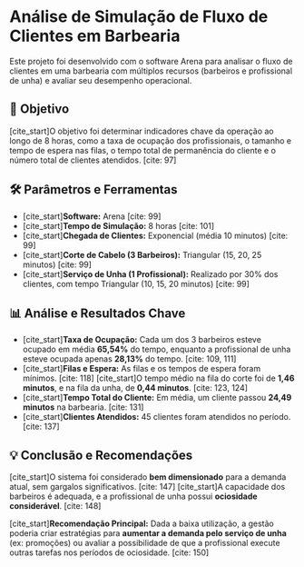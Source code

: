# Análise de Simulação de Fluxo de Clientes em Barbearia

Este projeto foi desenvolvido com o software Arena para analisar o fluxo de clientes em uma barbearia com múltiplos recursos (barbeiros e profissional de unha) e avaliar seu desempenho operacional.

## 🎯 Objetivo

[cite_start]O objetivo foi determinar indicadores chave da operação ao longo de 8 horas, como a taxa de ocupação dos profissionais, o tamanho e tempo de espera nas filas, o tempo total de permanência do cliente e o número total de clientes atendidos. [cite: 97]

## 🛠️ Parâmetros e Ferramentas

* [cite_start]**Software:** Arena [cite: 99]
* [cite_start]**Tempo de Simulação:** 8 horas [cite: 101]
* [cite_start]**Chegada de Clientes:** Exponencial (média 10 minutos) [cite: 99]
* [cite_start]**Corte de Cabelo (3 Barbeiros):** Triangular (15, 20, 25 minutos) [cite: 99]
* [cite_start]**Serviço de Unha (1 Profissional):** Realizado por 30% dos clientes, com tempo Triangular (10, 15, 20 minutos) [cite: 99]

## 📊 Análise e Resultados Chave

* [cite_start]**Taxa de Ocupação:** Cada um dos 3 barbeiros esteve ocupado em média **65,54%** do tempo, enquanto a profissional de unha esteve ocupada apenas **28,13%** do tempo. [cite: 109, 111]
* [cite_start]**Filas e Espera:** As filas e os tempos de espera foram mínimos. [cite: 118] [cite_start]O tempo médio na fila do corte foi de **1,46 minutos**, e na fila da unha, de **0,44 minutos**. [cite: 123, 124]
* [cite_start]**Tempo Total do Cliente:** Em média, um cliente passou **24,49 minutos** na barbearia. [cite: 131]
* [cite_start]**Clientes Atendidos:** 45 clientes foram atendidos no período. [cite: 137]

## 💡 Conclusão e Recomendações

[cite_start]O sistema foi considerado **bem dimensionado** para a demanda atual, sem gargalos significativos. [cite: 147] [cite_start]A capacidade dos barbeiros é adequada, e a profissional de unha possui **ociosidade considerável**. [cite: 148]

[cite_start]**Recomendação Principal:** Dada a baixa utilização, a gestão poderia criar estratégias para **aumentar a demanda pelo serviço de unha** (ex: promoções) ou avaliar a possibilidade de que a profissional execute outras tarefas nos períodos de ociosidade. [cite: 150]
